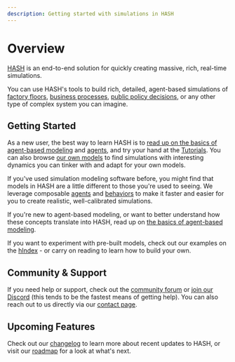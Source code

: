 ```yaml
---
description: Getting started with simulations in HASH
---
```


# Overview

[HASH](/) is an end-to-end solution for quickly creating massive, rich, real-time simulations.

You can use HASH's tools to build rich, detailed, agent-based simulations of [factory floors](/@hash/warehouse-conveyor1), [business processes](/@hash/interconnected-call-center), [public policy decisions](/@b/sir-infection-network-w-rapid-tests), or any other type of complex system you can imagine.

## Getting Started

<Hint style="success">
  
As a new user, the best way to learn HASH is to [read up on the basics of agent-based modeling](/docs/simulation/creating-simulations/agent-based-modeling-basics-1) and [agents](/docs/simulation/creating-simulations/anatomy-of-an-agent), and try your hand at the [Tutorials](/docs/simulation/tutorials/hello-hash). You can also browse [our own models](/models?sort=popularity&query=%40hash) to find simulations with interesting dynamics you can tinker with and adapt for your own models.
  
</Hint>

If you've used simulation modeling software before, you might find that models in HASH are a little different to those you're used to seeing. We leverage composable [agents](/docs/simulation/creating-simulations/anatomy-of-an-agent/) and [behaviors](/docs/simulation/creating-simulations/behaviors/) to make it faster and easier for you to create realistic, well-calibrated simulations.

If you're new to agent-based modeling, or want to better understand how these concepts translate into HASH, read up on [the basics of agent-based modeling](/docs/simulation/creating-simulations/agent-based-modeling-basics-1).

If you want to experiment with pre-built models, check out our examples on the [hIndex](/models?sort=popularity&query=%40hash) - or carry on reading to learn how to build your own.

## Community & Support

If you need help or support, check out the [community forum](https://community.hash.ai/) or [join our Discord](https://discord.gg/S3GfQaDbrM) \(this tends to be the fastest means of getting help\). You can also reach out to us directly via our [contact page](/contact).

## Upcoming Features

Check out our [changelog](/updates) to learn more about recent updates to HASH, or visit our [roadmap](/roadmap) for a look at what's next.

